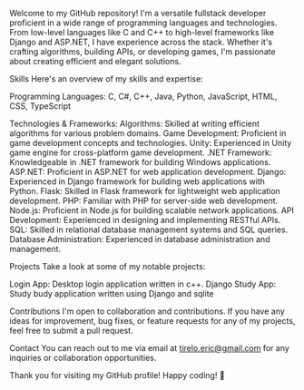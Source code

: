 Welcome to my GitHub repository! I'm a versatile fullstack developer proficient in a wide range of programming languages and technologies. From low-level languages like C and C++ to high-level frameworks like Django and ASP.NET, I have experience across the stack. Whether it's crafting algorithms, building APIs, or developing games, I'm passionate about creating efficient and elegant solutions.

Skills
Here's an overview of my skills and expertise:

Programming Languages:
C, C#, C++, Java, Python, JavaScript, HTML, CSS, TypeScript

Technologies & Frameworks:
Algorithms: Skilled at writing efficient algorithms for various problem domains.
Game Development: Proficient in game development concepts and technologies.
Unity: Experienced in Unity game engine for cross-platform game development.
.NET Framework: Knowledgeable in .NET framework for building Windows applications.
ASP.NET: Proficient in ASP.NET for web application development.
Django: Experienced in Django framework for building web applications with Python.
Flask: Skilled in Flask framework for lightweight web application development.
PHP: Familiar with PHP for server-side web development.
Node.js: Proficient in Node.js for building scalable network applications.
API Development: Experienced in designing and implementing RESTful APIs.
SQL: Skilled in relational database management systems and SQL queries.
Database Administration: Experienced in database administration and management.

Projects
Take a look at some of my notable projects:

Login App: Desktop login application written in c++.
Django Study App: Study budy application written using Django and sqlite

Contributions
I'm open to collaboration and contributions. If you have any ideas for improvement, bug fixes, or feature requests for any of my projects, feel free to submit a pull request.

Contact
You can reach out to me via email at tirelo.eric@gmail.com for any inquiries or collaboration opportunities.

Thank you for visiting my GitHub profile! Happy coding! 🚀
